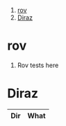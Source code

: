 1. [rov](#rov)
2. [Diraz](#diraz)

# rov

1. Rov tests here

# Diraz

| Dir | What |
| :-: | :--: |
